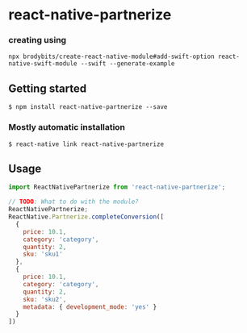 # react-native-partnerize

### creating using
`npx brodybits/create-react-native-module#add-swift-option react-native-swift-module --swift --generate-example`

## Getting started

`$ npm install react-native-partnerize --save`

### Mostly automatic installation

`$ react-native link react-native-partnerize`

## Usage
```javascript
import ReactNativePartnerize from 'react-native-partnerize';

// TODO: What to do with the module?
ReactNativePartnerize;
ReactNative.Partnerize.completeConversion([
  {
    price: 10.1,
    category: 'category',
    quantity: 2,
    sku: 'sku1'
  },
  {
    price: 10.1,
    category: 'category',
    quantity: 2,
    sku: 'sku2',
    metadata: { development_mode: 'yes' }
  }
])
```

